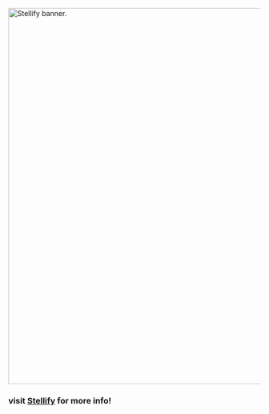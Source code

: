 <a href="https://stellify.net" target="_blank"><img src="https://pbs.twimg.com/profile_banners/3600321/1556727394/1500x500" alt="Stellify banner." width="750" height="250" style="max-width:100%;height:auto;"></a>

### visit <a href="https://stellify.net" target="_blank">Stellify</a> for more info! 
